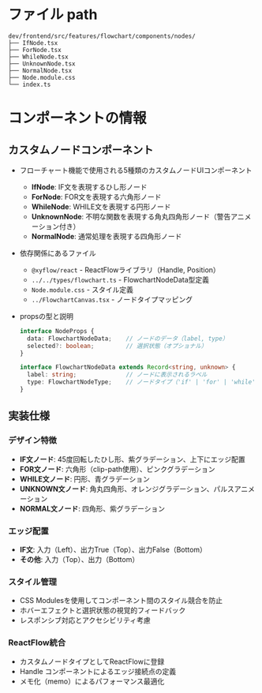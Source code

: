 # ファイル path

```
dev/frontend/src/features/flowchart/components/nodes/
├── IfNode.tsx
├── ForNode.tsx
├── WhileNode.tsx
├── UnknownNode.tsx
├── NormalNode.tsx
├── Node.module.css
└── index.ts
```

# コンポーネントの情報

## カスタムノードコンポーネント

- フローチャート機能で使用される5種類のカスタムノードUIコンポーネント
  - **IfNode**: IF文を表現するひし形ノード
  - **ForNode**: FOR文を表現する六角形ノード  
  - **WhileNode**: WHILE文を表現する円形ノード
  - **UnknownNode**: 不明な関数を表現する角丸四角形ノード（警告アニメーション付き）
  - **NormalNode**: 通常処理を表現する四角形ノード

- 依存関係にあるファイル
  - `@xyflow/react` - ReactFlowライブラリ（Handle, Position）
  - `../../types/flowchart.ts` - FlowchartNodeData型定義
  - `Node.module.css` - スタイル定義
  - `../FlowchartCanvas.tsx` - ノードタイプマッピング

- propsの型と説明
  ```typescript
  interface NodeProps {
    data: FlowchartNodeData;    // ノードのデータ（label, type）
    selected?: boolean;         // 選択状態（オプショナル）
  }
  
  interface FlowchartNodeData extends Record<string, unknown> {
    label: string;              // ノードに表示されるラベル
    type: FlowchartNodeType;    // ノードタイプ（'if' | 'for' | 'while' | 'unknown' | 'normal'）
  }
  ```

## 実装仕様

### デザイン特徴
- **IF文ノード**: 45度回転したひし形、紫グラデーション、上下にエッジ配置
- **FOR文ノード**: 六角形（clip-path使用）、ピンクグラデーション
- **WHILE文ノード**: 円形、青グラデーション
- **UNKNOWN文ノード**: 角丸四角形、オレンジグラデーション、パルスアニメーション
- **NORMAL文ノード**: 四角形、紫グラデーション

### エッジ配置
- **IF文**: 入力（Left）、出力True（Top）、出力False（Bottom）
- **その他**: 入力（Top）、出力（Bottom）

### スタイル管理
- CSS Modulesを使用してコンポーネント間のスタイル競合を防止
- ホバーエフェクトと選択状態の視覚的フィードバック
- レスポンシブ対応とアクセシビリティ考慮

### ReactFlow統合
- カスタムノードタイプとしてReactFlowに登録
- Handle コンポーネントによるエッジ接続点の定義
- メモ化（memo）によるパフォーマンス最適化